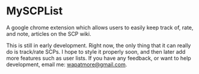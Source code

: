 # MySCPList
A google chrome extension which allows users to easily keep track of, rate, and note, articles on the SCP wiki.

This is still in early development. Right now, the only thing that it can really do is track/rate SCPs. I hope to style it properly soon, and then later add more features such as user lists.
If you have any feedback, or want to help development, email me: wapatmore@gmail.com.
